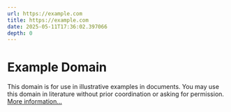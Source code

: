 ```yaml
---
url: https://example.com
title: https://example.com
date: 2025-05-11T17:36:02.397066
depth: 0
---
```


# Example Domain
This domain is for use in illustrative examples in documents. You may use this domain in literature without prior coordination or asking for permission.
[More information...](https://www.iana.org/domains/example)

